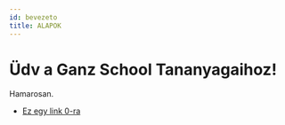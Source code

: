 ```yaml
---
id: bevezeto
title: ALAPOK
---
```


# Üdv a Ganz School Tananyagaihoz!

Hamarosan.


- [Ez egy link 0-ra](./0.mdx)